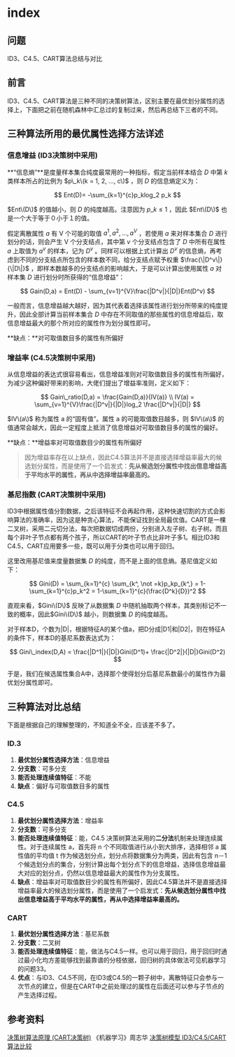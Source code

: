 # index

## 问题

ID3、C4.5、CART算法总结与对比

## 前言

ID3、C4.5、CART算法是三种不同的决策树算法，区别主要在最优划分属性的选择上，下面把之前在随机森林中汇总过的复制过来，然后再总结下三者的不同。

## 三种算法所用的最优属性选择方法详述

### 信息增益  \(ID3决策树中采用\)

**“信息熵”**是度量样本集合纯度最常用的一种指标，假定当前样本结合 $D$ 中第 $k$ 类样本所占的比例为 $p\_k\(k = 1, 2, ..., c\)$ ，则 $D$ 的信息熵定义为：

$$
Ent(D)= -\sum_{k=1}^{c}p_klog_2 p_k
$$

$Ent\(D\)$ 的值越小，则 $D$ 的纯度越高。注意因为 $p\_k \le 1$ ，因此 $Ent\(D\)$ 也是一个大于等于０小于１的值。

假定离散属性 $a$ 有 V 个可能的取值 ${a^1,a^2,...,a^V}$ ，若使用 $a$ 来对样本集合 $D$ 进行划分的话，则会产生 V 个分支结点，其中第 $v$ 个分支结点包含了 $D$ 中所有在属性 $a$ 上取值为 $a^v$ 的样本，记为 $D^v$ 。同样可以根据上式计算出 $D^v$ 的信息熵，再考虑到不同的分支结点所包含的样本数不同，给分支结点赋予权重 $\frac{\|D^v\|}{\|D\|}$ ，即样本数越多的分支结点的影响越大，于是可以计算出使用属性 $a$ 对样本集 $D$ 进行划分时所获得的“信息增益”：

$$
Gain(D,a) = Ent(D) - \sum_{v=1}^{V}\frac{|D^v|}{|D|}Ent(D^v)
$$

一般而言，信息增益越大越好，因为其代表着选择该属性进行划分所带来的纯度提升，因此全部计算当前样本集合 $D$ 中存在不同取值的那些属性的信息增益后，取信息增益最大的那个所对应的属性作为划分属性即可。

**缺点：**对可取值数目多的属性有所偏好

### 增益率  \(C4.5决策树中采用\)

从信息增益的表达式很容易看出，信息增益准则对可取值数目多的属性有所偏好，为减少这种偏好带来的影响，大佬们提出了增益率准则，定义如下：

$$
Gain\_ratio(D,a) = \frac{Gain(D,a)}{IV(a)} \\
IV(a) = \sum_{v=1}^{V}\frac{|D^v|}{|D|}log_2 \frac{|D^v|}{|D|}
$$

$IV\(a\)$ 称为属性 a 的“固有值”。属性 a 的可能取值数目越多，则 $IV\(a\)$ 的值通常会越大，因此一定程度上抵消了信息增益对可取值数目多的属性的偏好。

**缺点：**增益率对可取值数目少的属性有所偏好

> 因为增益率存在以上缺点，因此C4.5算法并不是直接选择增益率最大的候选划分属性，而是使用了一个启发式：**先从候选划分属性中找出信息增益高于平均水平的属性，再从中选择增益率最高的。**

### 基尼指数  \(CART决策树中采用\)

ID3中根据属性值分割数据，之后该特征不会再起作用，这种快速切割的方式会影响算法的准确率，因为这是种贪心算法，不能保证找到全局最优值。CART是一棵二叉树，采用二元切分法，每次把数据切成两份，分别进入左子树、右子树。而且每个非叶子节点都有两个孩子，所以CART的叶子节点比非叶子多1。相比ID3和C4.5，CART应用要多一些，既可以用于分类也可以用于回归。

这里改用基尼值来度量数据集 $D$ 的纯度，而不是上面的信息熵。基尼值定义如下：

$$
Gini(D) = \sum_{k=1}^{c} \sum_{k^, \not =k}p_kp_{k^,} = 1- \sum_{k=1}^{c}p_k^2 = 1-\sum_{k=1}^{c}(\frac{D^k}{D})^2
$$

直观来看，$Gini\(D\)$ 反映了从数据集 $D$ 中随机抽取两个样本，其类别标记不一致的概率，因此$Gini\(D\)$ 越小，则数据集 $D$ 的纯度越高。

对于样本D，个数为\|D\|，根据特征A的某个值a，把D分成\|D1\|和\|D2\|，则在特征A的条件下，样本D的基尼系数表达式为：

$$
Gini\_index(D,A) = \frac{|D^1|}{|D|}Gini(D^1)+ \frac{|D^2|}{|D|}Gini(D^2)
$$

于是，我们在候选属性集合A中，选择那个使得划分后基尼系数最小的属性作为最优划分属性即可。

## 三种算法对比总结

下面是根据自己的理解整理的，不知道全不全，应该差不多了。

### ID.3

1. **最优划分属性选择方法**：信息增益
2. **分支数**：可多分支
3. **能否处理连续值特征**：不能
4. **缺点**：偏好与可取值数目多的属性

### C4.5

1. **最优划分属性选择方法**：增益率
2. **分支数**：可多分支
3. **能否处理连续值特征**：能，C4.5 决策树算法采用的**二分法**机制来处理连续属性。对于连续属性 a，首先将 n 个不同取值进行从小到大排序，选择相邻 a 属性值的平均值 t 作为候选划分点，划分点将数据集分为两类，因此有包含 n－1 个候选划分点的集合，分别计算出每个划分点下的信息增益，选择信息增益最大对应的划分点，仍然以信息增益最大的属性作为分支属性。
4. **缺点**：增益率对可取值数目少的属性有所偏好，因此C4.5算法并不是直接选择增益率最大的候选划分属性，而是使用了一个启发式：**先从候选划分属性中找出信息增益高于平均水平的属性，再从中选择增益率最高的。**

### CART

1. **最优划分属性选择方法**：基尼系数
2. **分支数**：二叉树
3. **能否处理连续值特征**：能，做法与C4.5一样。也可以用于回归，用于回归时通过最小化均方差能够找到最靠谱的分枝依据，回归树的具体做法可见机器学习的问题33。
4. **优点**：与ID3、C4.5不同，在ID3或C4.5的一颗子树中，离散特征只会参与一次节点的建立，但是在CART中之前处理过的属性在后面还可以参与子节点的产生选择过程。

## 参考资料

[决策树算法原理 \(CART决策树\)](https://www.cnblogs.com/keye/p/10564914.html) 《机器学习》周志华 [决策树模型 ID3/C4.5/CART算法比较](https://www.cnblogs.com/wxquare/p/5379970.html)

